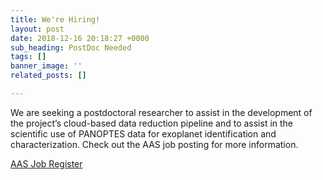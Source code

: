 ```yaml
---
title: We're Hiring!
layout: post
date: 2018-12-16 20:18:27 +0000
sub_heading: PostDoc Needed
tags: []
banner_image: ''
related_posts: []

---
```

We are seeking a postdoctoral researcher to assist in the development of the project’s cloud-based data reduction pipeline and to assist in the scientific use of PANOPTES data for exoplanet identification and characterization. Check out the AAS job posting for more information.

[AAS Job Register](https://jobregister.aas.org/ad/e26082b9)